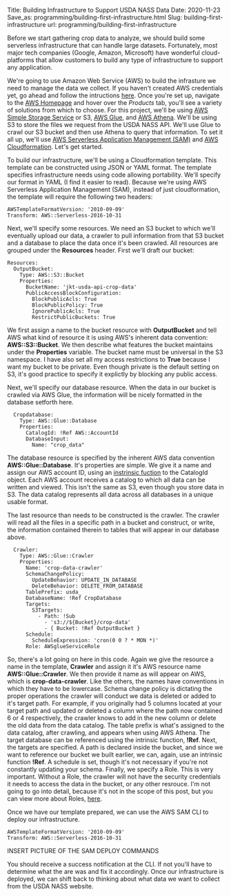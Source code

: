 Title: Building Infrastructure to Support USDA NASS Data
Date: 2020-11-23
Save_as: programming/building-first-infrastructure.html
Slug: building-first-infrastructure
url: programming/building-first-infrastructure

Before we start gathering crop data to analyze, we should build some serverless infrastructure that can handle large datasets. Fortunately, most major tech companies (Google, Amazon, Microsoft) have wonderful cloud-platforms that allow customers to build any type of infrastructure to support any application.

We're going to use Amazon Web Service (AWS) to build the infrasture we need to manage the data we collect. If you haven't created AWS credentials yet, go ahead and follow the intructions <a href="https://portal.aws.amazon.com/billing/signup#/start" class="inlinelink">here</a>. Once you're set up, navigate to the <a href="https://aws.amazon.com" class="inlinelink">AWS Homepage</a> and hover over the *Products* tab, you'll see a variety of solutions from which to choose. For this project, we'll be using <a href="https://aws.amazon.com/s3" class="inlinelink">AWS Simple Storage Service</a> or S3, <a href="https://aws.amazon.com/glue/?nc2=h_ql_prod_an_glu&whats-new-cards.sort-by=item.additionalFields.postDateTime&whats-new-cards.sort-order=desc" class="inlinelink">AWS Glue</a>, and <a href="https://aws.amazon.com/athena/?nc2=h_ql_prod_an_ath&whats-new-cards.sort-by=item.additionalFields.postDateTime&whats-new-cards.sort-order=desc" class="inlinelink">AWS Athena</a>. We'll be using S3 to store the files we request from the USDA NASS API. We'll use Glue to crawl our S3 bucket and then use Athena to query that information. To set it all up, we'll use <a href="https://docs.aws.amazon.com/serverless-application-model/?id=docs_gateway" class="inlinelink">AWS Serverless Application Management (SAM)</a> and <a href="https://aws.amazon.com/cloudformation/?nc2=h_ql_prod_mg_cfA" class="inlinelink">AWS Cloudformation</a>.
Let's get started.

To build our infrastructure, we'll be using a Cloudformation template. This template can be constructed using JSON or YAML format. The template specifies infrastructure needs using code allowing portability. We'll specify our format in YAML (I find it easier to read). Because we're using AWS Serverless Application Management (SAM), instead of just cloudformation, the template will require the following two headers:
<pre class="setpre">
<code class="aws-infrastructure-code"><span class="infra-variable">AWSTemplateFormatVersion</span><span class="colon">:</span><span class="infra-string-value"> '2010-09-09'</span>
<span class="infra-variable">Transform</span><span class="colon">:</span><span class="infra-noq-string-value"> AWS::Serverless-2016-10-31</span></code>
</pre>
Next, we'll specify some resources. We need an S3 bucket to which we'll eventually upload our data, a crawler to pull information from that S3 bucket and a database to place the data once it's been crawled. All resources are grouped under the **Resources** header. First we'll draft our bucket:
<pre class="setpre">
<code class="aws-infrastructure-code"><span class="infra-variable">Resources</span><span class="colon">:</span>
  <span class="infra-variable">OutputBucket</span><span class="colon">:</span>
    <span class="infra-variable">Type</span><span class="colon">:</span><span class="infra-noq-string-value"> AWS::S3::Bucket</span>
    <span class="infra-variable">Properties</span><span class="colon">:</span>
      <span class="infra-variable">BucketName</span><span class="colon">:</span><span class="infra-string-value"> 'jkt-usda-api-crop-data'</span>
      <span class="infra-variable">PublicAccessBlockConfiguration</span><span class="colon">:</span>
        <span class="infra-variable">BlockPublicAcls</span><span class="colon">:</span><span class="infra-noq-string-value"> True</span>
        <span class="infra-variable">BlockPublicPolicy</span><span class="colon">:</span><span class="infra-noq-string-value"> True</span>
        <span class="infra-variable">IgnorePublicAcls</span><span class="colon">:</span><span class="infra-noq-string-value"> True</span>
        <span class="infra-variable">RestrictPublicBuckets</span><span class="colon">:</span><span class="infra-noq-string-value"> True</span></code>
</pre>
We first assign a name to the bucket resource with **OutputBucket** and tell AWS what kind of resource it is using AWS's inherent data convention: **AWS::S3::Bucket**. We then describe what features the bucket maintains under the **Properties** variable. The bucket name must be universal in the S3 namespace. I have also set all my access restrictions to **True** because I want my bucket to be private. Even though private is the default setting on S3, it's good practice to specify it explictly by blocking any public access.

Next, we'll specify our database resource. When the data in our bucket is crawled via AWS Glue, the information will be nicely formatted in the database setforth here. 
<pre class="setpre">
<code class="aws-infrastructure-code">  <span class="infra-variable">Cropdatabase</span><span class="colon">:</span>
    <span class="infra-variable">Type</span><span class="colon">:</span><span class="infra-noq-string-value"> AWS::Glue::Database</span>
    <span class="infra-variable">Properties</span><span class="colon">:</span>
      <span class="infra-variable">CatalogId</span><span class="colon">:</span><span class="aws-intrinsic-func"> !Ref</span><span class="infra-noq-string-value"> AWS::AccountId </span>
      <span class="infra-variable">DatabaseInput</span><span class="colon">:</span>
        <span class="infra-variable">Name</span><span class="colon">:</span><span class="infra-string-value"> "crop_data"</span></code>
</pre>
The database resource is specified by the inherent AWS data convention **AWS::Glue::Database**. It's properties are simple. We give it a name and assign our AWS account ID, using an <a href="https://docs.aws.amazon.com/AWSCloudFormation/latest/UserGuide/intrinsic-function-reference-ref.html" class="inlinelink">instrinsic fuction</a> to the CatalogId object. Each AWS account receives a catalog to which all data can be written and viewed. This isn't the same as S3, even though you store data in S3. The data catalog represents all data across all databases in a unique usable format.

The last resource than needs to be constructed is the crawler. The crawler will read all the files in a specific path in a bucket and construct, or write, the information contained therein to tables that will appear in our database above.
<pre class="setpre">
<code class="aws-infrastructure-code">  <span class="infra-variable">Crawler</span><span class="colon">:</span>
    <span class="infra-variable">Type</span><span class="colon">:</span><span class="infra-noq-string-value"> AWS::Glue::Crawler</span>
    <span class="infra-variable">Properties</span><span class="colon">:</span>
      <span class="infra-variable">Name</span><span class="colon">:</span><span class="infra-string-value"> 'crop-data-crawler' </span>
      <span class="infra-variable">SchemaChangePolicy</span><span class="colon">:</span>
        <span class="infra-variable">UpdateBehavior</span><span class="colon">:</span><span class="infra-noq-string-value"> UPDATE_IN_DATABASE</span>
        <span class="infra-variable">DeleteBehavior</span><span class="colon">:</span><span class="infra-noq-string-value"> DELETE_FROM_DATABASE</span>
      <span class="infra-variable">TablePrefix</span><span class="colon">:</span><span class="infra-noq-string-value"> usda_</span>
      <span class="infra-variable">DatabaseName</span><span class="colon">:</span><span class="aws-intrinsic-func"> !Ref</span><span class="infra-noq-string-value"> CropDatabase</span>
      <span class="infra-variable">Targets</span><span class="colon">:</span>
        <span class="infra-variable">S3Targets</span><span class="colon">:</span>
          <span class="infra-list-dash">-</span><span class="infra-variable"> Path</span><span class="colon">:</span><span class="aws-intrinsic-func"> !Sub</span>
            <span class="infra-list-dash">-</span><span class="infra-string-value"> 's3://${Bucket}/crop-data'</span>
            <span class="infra-list-dash">-</span><span class="colon"> { </span><span class="infra-variable">Bucket</span><span class="colon">:</span><span class="infra-noq-string-value"> !Ref OutputBucket</span><span class="colon"> }</span>
      <span class="infra-variable">Schedule</span><span class="colon">:</span>
        <span class="infra-variable">ScheduleExpression</span><span class="colon">:</span><span class="infra-string-value"> 'cron(0 0 ? * MON *)' </span>
      <span class="infra-variable">Role</span><span class="colon">:</span><span class="infra-noq-string-value"> AWSglueServiceRole</span></code>
</pre>
So, there's a lot going on here in this code. Again we give the resource a name in the template, **Crawler** and assign it it's AWS resource name **AWS::Glue::Crawler**. We then provide it name as will appear on AWS, which is **crop-data-crawler**. Like the others, the names have conventions in which they have to be lowercase. Schema change policy is dictating the proper operations the crawler will conduct we data is deleted or added to it's target path. For example, if you originally had 5 columns located at your target path and updated or deleted a column where the path now contained 6 or 4 respectively, the crawler knows to add in the new column or delete the old data from the data catalog. The table prefix is what's assigned to the data catalog, after crawling, and appears when using AWS Athena. The target database can be referenced using the intrinsic function, **!Ref**. Next, the targets are specified. A path is declared inside the bucket, and since we want to reference our bucket we built earlier, we can, again, use an intrinsic function **!Ref**. A schedule is set, though it's not necessary if you're not constantly updating your schema. Finally, we specify a Role. This is very important. Without a Role, the crawler will not have the security credentials it needs to access the data in the bucket, or any other resrouce. I'm not going to go into detail, because it's not in the scope of this post, but you can view more about Roles, <a href="https://docs.aws.amazon.com/IAM/latest/UserGuide/id_roles.html" class="inlinelink">here</a>.

Once we have our template prepared, we can use the AWS SAM CLI to deploy our infrastructure.
<pre class="setpre">
<code class="aws-infrastructure-code"><span class="infra-variable">AWSTemplateFormatVersion</span><span class="colon">:</span><span class="infra-string-value"> '2010-09-09'</span>
<span class="infra-variable">Transform</span><span class="colon">:</span><span class="infra-noq-string-value"> AWS::Serverless-2016-10-31</span></code>
</pre>
INSERT PICTURE OF THE SAM DEPLOY COMMANDS

You should receive a success notification at the CLI. If not you'll have to determine what the are was and fix it accordingly. Once our infrastructure is deployed, we can shift back to thinking about what data we want to collect from the USDA NASS website. 




